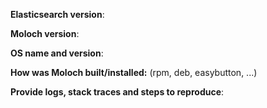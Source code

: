 <!--
For support questions use https://moloch-fpc.slack.com (sign up at http://slackinvite.molo.ch/)
or the google group https://groups.google.com/forum/#!forum/moloch-fpc instead of opening an issue
-->

<!-- For bugs please provide -->
**Elasticsearch version**:

**Moloch version**:

**OS name and version**:

**How was Moloch built/installed:** (rpm, deb, easybutton, ...)

**Provide logs, stack traces and steps to reproduce**:

<!--
For feature requests, please remove the above bug report block and describe the feature.
Include pcaps or links to pcaps for new parser requests.
-->
